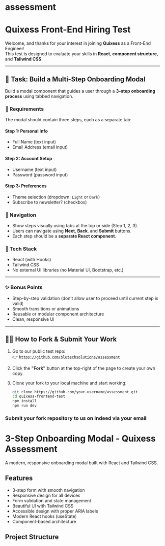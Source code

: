 # assessment
# Quixess Front-End Hiring Test

Welcome, and thanks for your interest in joining **Quixess** as a Front-End Engineer!  
This test is designed to evaluate your skills in **React**, **component structure**, and **Tailwind CSS**.

---

## 🚀 Task: Build a Multi-Step Onboarding Modal

Build a modal component that guides a user through a **3-step onboarding process** using tabbed navigation.

### 🧱 Requirements

The modal should contain three steps, each as a separate tab:

#### Step 1: Personal Info
- Full Name (text input)
- Email Address (email input)

#### Step 2: Account Setup
- Username (text input)
- Password (password input)

#### Step 3: Preferences
- Theme selection (dropdown: `Light` or `Dark`)
- Subscribe to newsletter? (checkbox)

### 🔄 Navigation
- Show steps visually using tabs at the top or side (Step 1, 2, 3).
- Users can navigate using **Next**, **Back**, and **Submit** buttons.
- Each step should be a **separate React component**.

### 🔧 Tech Stack
- React (with Hooks)
- Tailwind CSS
- No external UI libraries (no Material UI, Bootstrap, etc.)

---

### ✨ Bonus Points

- Step-by-step validation (don’t allow user to proceed until current step is valid)
- Smooth transitions or animations
- Reusable or modular component architecture
- Clean, responsive UI

---

## 🧑‍💻 How to Fork & Submit Your Work

1. Go to our public test repo:  
   👉 [`https://github.com/blutechsolutions/assessment`](https://github.com/blutechsolutions/assessment)

2. Click the **"Fork"** button at the top-right of the page to create your own copy.

3. Clone your fork to your local machine and start working:

   ```bash
   git clone https://github.com/your-username/assessment.git
   cd quixess-frontend-test
   npm install
   npm run dev
 ### Submit your fork repository to us on Indeed via your email

































# 3-Step Onboarding Modal - Quixess Assessment

A modern, responsive onboarding modal built with React and Tailwind CSS.

## Features

-  3-step form with smooth navigation
-  Responsive design for all devices
-  Form validation and state management
-  Beautiful UI with Tailwind CSS
-  Accessible design with proper ARIA labels
-  Modern React hooks (useState)
-  Component-based architecture

##  Project Structure